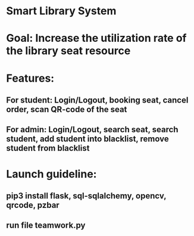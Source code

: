 # Smart Library System

# Goal: Increase the utilization rate of the library seat resource

# Features: 
## For student: Login/Logout, booking seat, cancel order, scan QR-code of the seat
## For admin: Login/Logout, search seat, search student, add student into blacklist, remove student from blacklist

# Launch guideline:
## pip3 install flask, sql-sqlalchemy, opencv, qrcode, pzbar
## run file teamwork.py
